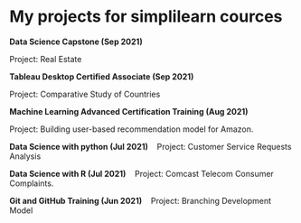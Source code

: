 # My projects for simplilearn cources

**Data Science Capstone (Sep 2021)**  

Project: Real Estate 

**Tableau Desktop Certified Associate (Sep 2021)**  

Project: Comparative Study of Countries 

**Machine Learning Advanced Certification Training (Aug 2021)**  

Project: Building user-based recommendation model for Amazon. 

**Data Science with python (Jul 2021)** 
 
 Project: Customer Service Requests Analysis 

**Data Science with R (Jul 2021)** 
 
 Project: Comcast Telecom Consumer Complaints.

**Git and GitHub Training (Jun 2021)** 
 
 Project: Branching Development Model

